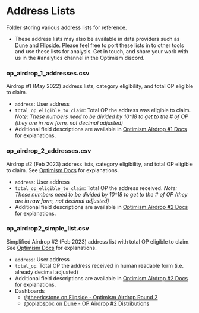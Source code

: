 # Address Lists
Folder storing various address lists for reference.
- These address lists may also be available in data providers such as [Dune](https://dune.com/) and [Flipside](https://flipsidecrypto.xyz/). Please feel free to port these lists in to other tools and use these lists for analysis. Get in touch, and share your work with us in the #analytics channel in the Optimism discord.

### op_airdrop_1_addresses.csv
Airdrop #1 (May 2022) address lists, category eligibility, and total OP eligible to claim.
- `address`: User address
- `total_op_eligible_to_claim`: Total OP the address was eligible to claim. *Note: These numbers need to be divided by 10^18 to get to the # of OP (they are in raw form, not decimal adjusted)*
- Additional field descriptions are available in [Optimism Airdrop #1 Docs](https://community.optimism.io/docs/governance/airdrop-1/) for explanations.

### op_airdrop_2_addresses.csv
Airdrop #2 (Feb 2023) address lists, category eligibility, and total OP eligible to claim. See [Optimism Docs](https://community.optimism.io/docs/governance/airdrop-2/) for explanations.
- `address`: User address
- `total_op_eligible_to_claim`: Total OP the address received. *Note: These numbers need to be divided by 10^18 to get to the # of OP (they are in raw form, not decimal adjusted)*
- Additional field descriptions are available in [Optimism Airdrop #2 Docs](https://community.optimism.io/docs/governance/airdrop-2/) for explanations.

### op_airdrop2_simple_list.csv
Simplified Airdrop #2 (Feb 2023) address list with total OP eligible to claim. See [Optimism Docs](https://community.optimism.io/docs/governance/airdrop-2/) for explanations.
- `address`: User address
- `total_op`: Total OP the address received in human readable form (i.e. already decimal adjusted)
- Additional field descriptions are available in [Optimism Airdrop #2 Docs](https://community.optimism.io/docs/governance/airdrop-2/) for explanations.
- Dashboards
  - [@theericstone on Flipside - Optimism Airdrop Round 2](https://twitter.com/theericstone/status/1623787729023639552?s=20&t=W5R0wRLql6FHBuCQ3Ne0xQ)
  - [@oplabspbc on Dune - OP Airdrop #2 Distributions](https://dune.com/oplabspbc/op-airdrop-2-distributions)